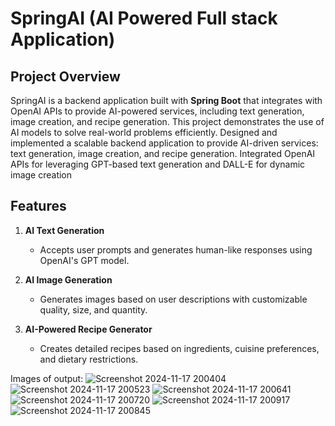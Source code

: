 # SpringAI (AI Powered Full stack Application)

## Project Overview
SpringAI is a backend application built with **Spring Boot** that integrates with OpenAI APIs to provide AI-powered services, including text generation, image creation, and recipe generation. This project demonstrates the use of AI models to solve real-world problems efficiently.
Designed and implemented a scalable backend application to provide AI-driven services: text generation, image creation, and recipe generation.
Integrated OpenAI APIs for leveraging GPT-based text generation and DALL-E for dynamic image creation

## Features
1. **AI Text Generation**
   - Accepts user prompts and generates human-like responses using OpenAI's GPT model.
 

2. **AI Image Generation**
   - Generates images based on user descriptions with customizable quality, size, and quantity.


3. **AI-Powered Recipe Generator**
   - Creates detailed recipes based on ingredients, cuisine preferences, and dietary restrictions.
   
Images of output:
![Screenshot 2024-11-17 200404](https://github.com/user-attachments/assets/4dd52b7f-b76a-4a8f-92b9-1ca5d981b019)
![Screenshot 2024-11-17 200523](https://github.com/user-attachments/assets/76a1d59b-1d6a-4bbb-a8b8-b90bd3b75de2)
![Screenshot 2024-11-17 200641](https://github.com/user-attachments/assets/4abdf441-9bab-4d98-9840-8f8601072f68)
![Screenshot 2024-11-17 200720](https://github.com/user-attachments/assets/9623931d-c7ba-4815-8ab2-01253c62db23)
![Screenshot 2024-11-17 200917](https://github.com/user-attachments/assets/8a7391ac-6f3f-49bc-824a-906639f8d401)
![Screenshot 2024-11-17 200845](https://github.com/user-attachments/assets/1080b18e-8db1-4f0f-b254-8a1721bca338)
